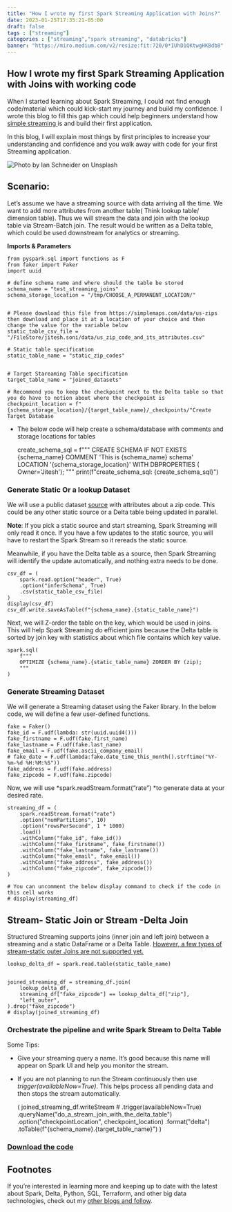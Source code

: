 ```yaml
---
title: "How I wrote my first Spark Streaming Application with Joins?"
date: 2023-01-25T17:35:21-05:00
draft: false
tags : ["streaming"]
categories : ["streaming","spark streaming", "databricks"]
banner: "https://miro.medium.com/v2/resize:fit:720/0*IUhD1QKtwgHKBdb8"
---
```




## How I wrote my first Spark Streaming Application with Joins with working code

When I started learning about Spark Streaming, I could not find enough code/material which could kick-start my journey and build my confidence. I wrote this blog to fill this gap which could help beginners understand how [simple streaming ](https://www.databricks.com/blog/2022/07/14/using-spark-structured-streaming-to-scale-your-analytics.html)is and build their first application.

In this blog, I will explain most things by first principles to increase your understanding and confidence and you walk away with code for your first Streaming application.

![Photo by [Ian Schneider](https://unsplash.com/@goian?utm_source=medium&utm_medium=referral) on [Unsplash](https://unsplash.com?utm_source=medium&utm_medium=referral)](https://cdn-images-1.medium.com/max/10644/0*IUhD1QKtwgHKBdb8)

## Scenario:

Let’s assume we have a streaming source with data arriving all the time. We want to add more attributes from another table( Think lookup table/ dimension table). Thus we will stream the data and join with the lookup table via Stream-Batch join. The result would be written as a Delta table, which could be used downstream for analytics or streaming.

**Imports & Parameters**

    from pyspark.sql import functions as F
    from faker import Faker
    import uuid
    
    # define schema name and where should the table be stored
    schema_name = "test_streaming_joins"
    schema_storage_location = "/tmp/CHOOSE_A_PERMANENT_LOCATION/"
    
    
    # Please download this file from https://simplemaps.com/data/us-zips then download and place it at a location of your choice and then change the value for the variable below
    static_table_csv_file = "/FileStore/jitesh.soni/data/us_zip_code_and_its_attributes.csv"
    
    # Static table specification
    static_table_name = "static_zip_codes"
    
    
    # Target Stareaming Table specification
    target_table_name = "joined_datasets"
    
    # Recommend you to keep the checkpoint next to the Delta table so that you do have to notion about where the checkpoint is
    checkpoint_location = f"{schema_storage_location}/{target_table_name}/_checkpoints/"Create Target Database

* The below code will help create a schema/database with comments and storage locations for tables

    create_schema_sql = f"""
        CREATE SCHEMA IF NOT EXISTS {schema_name}
        COMMENT 'This is {schema_name} schema'
        LOCATION '{schema_storage_location}'
        WITH DBPROPERTIES ( Owner='Jitesh');
        """
    print(f"create_schema_sql: {create_schema_sql}")

### **Generate Static Or a lookup Dataset**

We will use a public dataset [source](https://simplemaps.com/data/us-zips) with attributes about a zip code. This could be any other static source or a Delta table being updated in parallel.

**Note**: If you pick a static source and start streaming, Spark Streaming will only read it once. If you have a few updates to the static source, you will have to restart the Spark Stream so it rereads the static source.

Meanwhile, if you have the Delta table as a source, then Spark Streaming will identify the update automatically, and nothing extra needs to be done.

    csv_df = (
        spark.read.option("header", True)
        .option("inferSchema", True)
        .csv(static_table_csv_file)
    )
    display(csv_df)
    csv_df.write.saveAsTable(f"{schema_name}.{static_table_name}")

Next, we will Z-order the table on the key, which would be used in joins. This will help Spark Streaming do efficient joins because the Delta table is sorted by join key with statistics about which file contains which key value.

    spark.sql(
        f"""
        OPTIMIZE {schema_name}.{static_table_name} ZORDER BY (zip);
        """
    )

### Generate Streaming Dataset

We will generate a Streaming dataset using the Faker library. In the below code, we will define a few user-defined functions.

    fake = Faker()
    fake_id = F.udf(lambda: str(uuid.uuid4()))
    fake_firstname = F.udf(fake.first_name)
    fake_lastname = F.udf(fake.last_name)
    fake_email = F.udf(fake.ascii_company_email)
    # fake_date = F.udf(lambda:fake.date_time_this_month().strftime("%Y-%m-%d %H:%M:%S"))
    fake_address = F.udf(fake.address)
    fake_zipcode = F.udf(fake.zipcode)

Now, we will use *spark.readStream.format(“rate”) *to generate data at your desired rate.

    streaming_df = (
        spark.readStream.format("rate")
        .option("numPartitions", 10)
        .option("rowsPerSecond", 1 * 1000)
        .load()
        .withColumn("fake_id", fake_id())
        .withColumn("fake_firstname", fake_firstname())
        .withColumn("fake_lastname", fake_lastname())
        .withColumn("fake_email", fake_email())
        .withColumn("fake_address", fake_address())
        .withColumn("fake_zipcode", fake_zipcode())
    )
    
    # You can uncomment the below display command to check if the code in this cell works
    # display(streaming_df)

## Stream- Static Join or Stream -Delta Join

Structured Streaming supports joins (inner join and left join) between a streaming and a static DataFrame or a Delta Table. [However, a few types of stream-static outer Joins are not supported yet.](https://spark.apache.org/docs/latest/structured-streaming-programming-guide.html#support-matrix-for-joins-in-streaming-queries)

    lookup_delta_df = spark.read.table(static_table_name)
    
    
    joined_streaming_df = streaming_df.join(
        lookup_delta_df,
        streaming_df["fake_zipcode"] == lookup_delta_df["zip"],
        "left_outer",
    ).drop("fake_zipcode")
    # display(joined_streaming_df)

### Orchestrate the pipeline and write Spark Stream to Delta Table

Some Tips:

* Give your streaming query a name. It’s good because this name will appear on Spark UI and help you monitor the stream.

* If you are not planning to run the Stream continuously then use *trigger(availableNow=True)*. This helps process all pending data and then stops the stream automatically.

    (
        joined_streaming_df.writeStream
        # .trigger(availableNow=True)
        .queryName("do_a_stream_join_with_the_delta_table")
        .option("checkpointLocation", checkpoint_location)
        .format("delta")
        .toTable(f"{schema_name}.{target_table_name}")
    )

### [Download the code](https://github.com/jiteshsoni/material_for_public_consumption/blob/main/notebooks/spark_stream_static_join.py)

## Footnotes

If you’re interested in learning more and keeping up to date with the latest about Spark, Delta, Python, SQL, Terraform, and other big data technologies, check out my [other blogs and follow](https://canadiandataguy.medium.com/).

